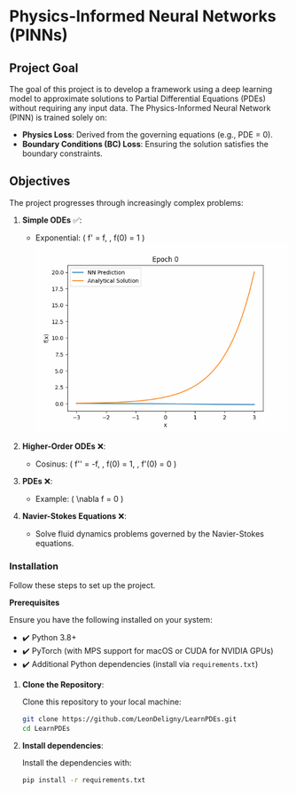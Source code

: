 # Physics-Informed Neural Networks (PINNs)

## **Project Goal**

The goal of this project is to develop a framework using a deep learning model to approximate solutions to Partial Differential Equations (PDEs) without requiring any input data. The Physics-Informed Neural Network (PINN) is trained solely on:
- **Physics Loss**: Derived from the governing equations (e.g., PDE = 0).
- **Boundary Conditions (BC) Loss**: Ensuring the solution satisfies the boundary constraints.

## **Objectives**

The project progresses through increasingly complex problems:
1. **Simple ODEs** :white_check_mark:: 
   - Exponential: \( f' = f, \, f(0) = 1 \) 
   ![Training Process](./assets/exponential.gif)

2. **Higher-Order ODEs** :x::
   - Cosinus: \( f'' = -f, \, f(0) = 1, \, f'(0) = 0 \)

3. **PDEs** :x::
   - Example: \( \nabla f = 0 \)

4. **Navier-Stokes Equations** :x::
   - Solve fluid dynamics problems governed by the Navier-Stokes equations.


### **Installation**

Follow these steps to set up the project.

**Prerequisites**

Ensure you have the following installed on your system:
- ✔️ Python 3.8+  
- ✔️ PyTorch (with MPS support for macOS or CUDA for NVIDIA GPUs)  
- ✔️ Additional Python dependencies (install via `requirements.txt`)

1. **Clone the Repository**:

   Clone this repository to your local machine:
   ```bash
   git clone https://github.com/LeonDeligny/LearnPDEs.git
   cd LearnPDEs

2. **Install dependencies**: 

   Install the dependencies with:
   ```bash
   pip install -r requirements.txt